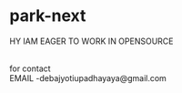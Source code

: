 # park-next
HY IAM EAGER TO WORK IN OPENSOURCE 

<br>
for contact
<br>
EMAIL -debajyotiupadhayaya@gmail.com 

